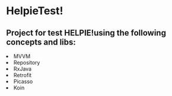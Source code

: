 # HelpieTest!


<h2><b>Project for test HELPIE!using the following concepts and libs:</b></h2>
<li>MVVM</li>
<li>Repository</li>
<li>RxJava</li>
<li>Retrofit</li>
<li>Picasso</li>
<li>Koin</li>
